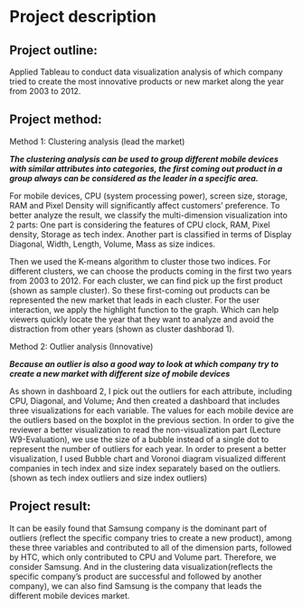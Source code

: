# Project description
## Project outline:

Applied Tableau to conduct data visualization analysis of which company tried to create the most innovative products or new market along the year from 2003 to 2012.

## Project method: 

Method 1: Clustering analysis (lead the market)

***The clustering analysis can be used to group different mobile devices with similar attributes into categories, the first coming out product in a group always can be considered as the leader in a specific area.***

For mobile devices, CPU (system processing power), screen size, storage, RAM and Pixel Density will significantly affect customers’ preference. To better analyze the result, we classify the multi-dimension visualization into 2 parts: One part is considering the features of CPU clock, RAM, Pixel density, Storage as tech index. Another part is classified in terms of Display Diagonal, Width, Length, Volume, Mass as size indices.

Then we used the K-means algorithm to cluster those two indices. For different clusters, we can choose the products coming in the first two years from 2003 to 2012. For each cluster, we can find pick up the first product (shown as sample cluster). So these first-coming out products can be represented the new market that leads in each cluster. For the user interaction, we apply the highlight function to the graph. Which can help viewers quickly locate the year that they want to analyze and avoid the distraction from other years (shown as cluster dashborad 1).

Method 2: Outlier analysis (Innovative)

***Because an outlier is also a good way to look at which company try to create a new market with different size of mobile devices*** 

As shown in dashboard 2, I pick out the outliers for each attribute, including CPU, Diagonal, and Volume; And then created a dashboard that includes three visualizations for each variable. The values for each mobile device are the outliers based on the boxplot in the previous section. In order to give the reviewer a better visualization to read the non-visualization part (Lecture W9-Evaluation), we use the size of a bubble instead of a single dot to represent the number of outliers for each year. In order to present a better visualization, I used Bubble chart and Voronoi diagram visualized different companies in tech index and size index separately based on the outliers. (shown as tech index outliers and size index outliers)

## Project result:

It can be easily found that Samsung company is the dominant part of outliers (reflect the specific company tries to create a new product), among these three variables and contributed to all of the dimension parts, followed by HTC, which only contributed to CPU and Volume part. Therefore, we consider Samsung. And in the clustering data visualization(reflects the specific company’s product are successful and followed by another company), we can also find Samsung is the company that leads the different mobile devices market.

